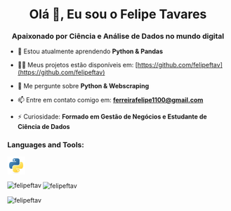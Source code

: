 <h1 align="center">Olá 👋, Eu sou o Felipe Tavares</h1>
<h3 align="center">Apaixonado por Ciência e Análise de Dados no mundo digital</h3>

- 🌱 Estou atualmente aprendendo **Python & Pandas**

- 👨‍💻 Meus projetos estão disponíveis em: [https://github.com/felipeftav](https://github.com/felipeftav)

- 💬 Me pergunte sobre **Python & Webscraping**

- 📫 Entre em contato comigo em: **ferreirafelipe1100@gmail.com**

- ⚡ Curiosidade: **Formado em Gestão de Negócios e Estudante de Ciência de Dados**

<p align="left">
</p>

<h3 align="left">Languages and Tools:</h3>
<p align="left"> <a href="https://www.python.org" target="_blank" rel="noreferrer"> <img src="https://raw.githubusercontent.com/devicons/devicon/master/icons/python/python-original.svg" alt="python" width="40" height="40"/> </a> </p>

<p><img align="left" src="https://github-readme-stats.vercel.app/api/top-langs?username=felipeftav&show_icons=true&locale=en&layout=compact" alt="felipeftav" /></p>

<p>&nbsp;<img align="center" src="https://github-readme-stats.vercel.app/api?username=felipeftav&show_icons=true&locale=en" alt="felipeftav" /></p>

<p><img align="center" src="https://github-readme-streak-stats.herokuapp.com/?user=felipeftav&" alt="felipeftav" /></p>

<!---
felipeftav/felipeftav is a ✨ special ✨ repository because its `README.md` (this file) appears on your GitHub profile.
You can click the Preview link to take a look at your changes.
--->
